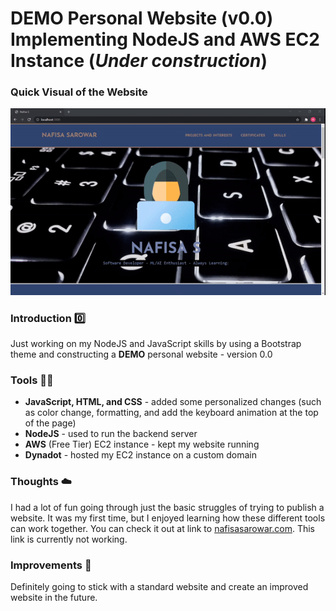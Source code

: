 # DEMO Personal Website (v0.0) Implementing NodeJS and AWS EC2 Instance (***Under construction***)

### Quick Visual of the Website
![hippo](https://github.com/nafisaaa130/Demo-Personal-Website/blob/master/public/assets/img/demo/website_demo.gif)

### Introduction :zero:
Just working on my NodeJS and JavaScript skills by using a Bootstrap theme and constructing a **DEMO** personal website - version 0.0

### Tools :triangular_ruler::hammer:
* **JavaScript, HTML, and CSS** - added some personalized changes (such as color change, formatting, and add the keyboard animation at the top of the page)
* **NodeJS** - used to run the backend server
* **AWS** (Free Tier) EC2 instance - kept my website running
* **Dynadot** - hosted my EC2 instance on a custom domain

### Thoughts :cloud:
I had a lot of fun going through just the basic struggles of trying to publish a website. It was my first time, but I enjoyed learning how these different tools can work together. You can check it out at link to [nafisasarowar.com](http://nafisasarowar.com/). This link is currently not working.

### Improvements :bookmark_tabs:
Definitely going to stick with a standard website and create an improved website in the future.

